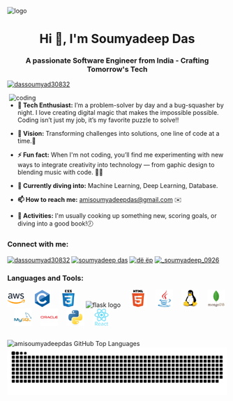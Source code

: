 ![logo](https://64.media.tumblr.com/cca4f06484b447c0687f0325af5b38c9/428a8db1dc8ae92f-87/s1280x1920/7c751558b1d93e15c2d885cff2162ddb95059b8d.gif)
<h1 align="center">Hi 👋, I'm Soumyadeep Das</h1>
<h3 align="center">A passionate Software Engineer from India - Crafting Tomorrow's Tech</h3>


<p align="left"> <a href="https://www.instagram.com/_soumyadeep_0926/" target="blank"><img src="https://img.shields.io/twitter/follow/soumya_0926?logo=instagram&style=for-the-badge" alt="dassoumyad30832" /></a> </p>
<img align="right" alt="coding" width="500" src="https://i.pinimg.com/originals/fb/c6/f3/fbc6f31bd3b84159470b973aca7e0f97.gif">

- **🔭 Tech Enthusiast:**  I’m a problem-solver by day and a bug-squasher by night. I love creating digital magic that makes the impossible possible. Coding isn’t just my job, it’s my favorite puzzle to solve‼️

- **🚀 Vision:**  Transforming challenges into solutions, one line of code at a time.🍁

- **⚡ Fun fact:**  When I'm not coding, you’ll find me experimenting with new ways to integrate creativity into technology — from gaphic design to blending music with code. 🎨🎶

- **💬 Currently diving into:**  Machine Learning, Deep Learning, Database.

- **📫 How to reach me:**  amisoumyadeepdas@gmail.com ✉️

- **📄 Activities:**  I'm usually cooking up something new, scoring goals, or diving into a good book!🕖

<h3 align="left">Connect with me:</h3>
<p align="left">
<a href="https://twitter.com/dassoumyad30832" target="blank"><img align="center" src="https://raw.githubusercontent.com/rahuldkjain/github-profile-readme-generator/master/src/images/icons/Social/twitter.svg" alt="dassoumyad30832" height="30" width="40" /></a>
<a href="https://linkedin.com/in/soumyadeep das" target="blank"><img align="center" src="https://raw.githubusercontent.com/rahuldkjain/github-profile-readme-generator/master/src/images/icons/Social/linked-in-alt.svg" alt="soumyadeep das" height="30" width="40" /></a>
<a href="https://fb.com/dë ëp" target="blank"><img align="center" src="https://raw.githubusercontent.com/rahuldkjain/github-profile-readme-generator/master/src/images/icons/Social/facebook.svg" alt="dë ëp" height="30" width="40" /></a>
<a href="https://instagram.com/_soumyadeep_0926" target="blank"><img align="center" src="https://raw.githubusercontent.com/rahuldkjain/github-profile-readme-generator/master/src/images/icons/Social/instagram.svg" alt="_soumyadeep_0926" height="30" width="40" /></a>
</p>

<h3 align="left">Languages and Tools:</h3>
<div align="left">
  <img src="https://raw.githubusercontent.com/devicons/devicon/master/icons/amazonwebservices/amazonwebservices-original-wordmark.svg" height="40" alt="aws logo" />
  <img width="12" />
  <img src="https://raw.githubusercontent.com/devicons/devicon/master/icons/c/c-original.svg" height="40" alt="c logo" />
  <img width="12" />
  <img src="https://raw.githubusercontent.com/devicons/devicon/master/icons/css3/css3-original-wordmark.svg" height="40" alt="css3 logo" />
  <img width="12" />
  <img src="https://www.pngfind.com/pngs/m/128-1286693_flask-framework-logo-svg-hd-png-download.png" height="40" alt="flask logo" />
  <img width="12" />
  <img src="https://raw.githubusercontent.com/devicons/devicon/master/icons/html5/html5-original-wordmark.svg" height="40" alt="html5 logo" />
  <img width="12" />
  <img src="https://raw.githubusercontent.com/devicons/devicon/master/icons/java/java-original.svg" height="40" alt="java logo" />
  <img width="12" />
  <img src="https://raw.githubusercontent.com/devicons/devicon/master/icons/linux/linux-original.svg" height="40" alt="linux logo" />
  <img width="12" />
  <img src="https://raw.githubusercontent.com/devicons/devicon/master/icons/mongodb/mongodb-original-wordmark.svg" height="40" alt="mongodb logo" />
  <img width="12" />
  <img src="https://raw.githubusercontent.com/devicons/devicon/master/icons/mysql/mysql-original-wordmark.svg" height="40" alt="mysql logo" />
  <img width="12" />
  <img src="https://raw.githubusercontent.com/devicons/devicon/master/icons/oracle/oracle-original.svg" height="40" alt="oracle logo" />
  <img width="12" />
  <img src="https://raw.githubusercontent.com/devicons/devicon/master/icons/python/python-original.svg" height="40" alt="python logo" />
  <img width="12" />
  <img src="https://raw.githubusercontent.com/devicons/devicon/master/icons/react/react-original-wordmark.svg" height="40" alt="react logo" />
</div>


##


<picture>
  <source
    media="(prefers-color-scheme: dark)"
    srcset="https://github-readme-stats.vercel.app/api/top-langs?username=amisoumyadeepdas&show_icons=true&locale=en&layout=compact&theme=dark"
  />
  <source
    media="(prefers-color-scheme: light)"
    srcset="https://github-readme-stats.vercel.app/api/top-langs?username=amisoumyadeepdas&show_icons=true&locale=en&layout=compact&theme=light"
  />
  <img
    alt="amisoumyadeepdas GitHub Top Languages"
    src="https://github-readme-stats.vercel.app/api/top-langs?username=amisoumyadeepdas&show_icons=true&locale=en&layout=compact"
  />
</picture>



<picture>
  <source
    media="(prefers-color-scheme: dark)"
    srcset="https://raw.githubusercontent.com/platane/snk/output/github-contribution-grid-snake-dark.svg"
  />
  <source
    media="(prefers-color-scheme: light)"
    srcset="https://raw.githubusercontent.com/platane/snk/output/github-contribution-grid-snake.svg"
  />
  <img
    alt="github contribution grid snake animation"
    src="https://raw.githubusercontent.com/platane/snk/output/github-contribution-grid-snake.svg"
  />
</picture>


###
